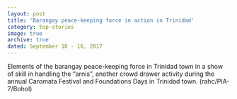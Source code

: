 ```yaml
---
layout: post
title: 'Barangay peace-keeping force in action in Trinidad'
category: top-stories
image: true
archive: true
dated: September 10 - 16, 2017
---
```


Elements of the barangay peace-keeping force in Trinidad town in a show of skill in handling the “arnis”, another crowd drawer activity during the annual Caromata Festival and Foundations Days in Trinidad town. (rahc/PIA-7/Bohol)